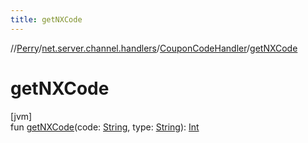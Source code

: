 ```yaml
---
title: getNXCode
---
```

//[Perry](../../../index.html)/[net.server.channel.handlers](../index.html)/[CouponCodeHandler](index.html)/[getNXCode](get-n-x-code.html)



# getNXCode



[jvm]\
fun [getNXCode](get-n-x-code.html)(code: [String](https://kotlinlang.org/api/latest/jvm/stdlib/kotlin/-string/index.html), type: [String](https://kotlinlang.org/api/latest/jvm/stdlib/kotlin/-string/index.html)): [Int](https://kotlinlang.org/api/latest/jvm/stdlib/kotlin/-int/index.html)




